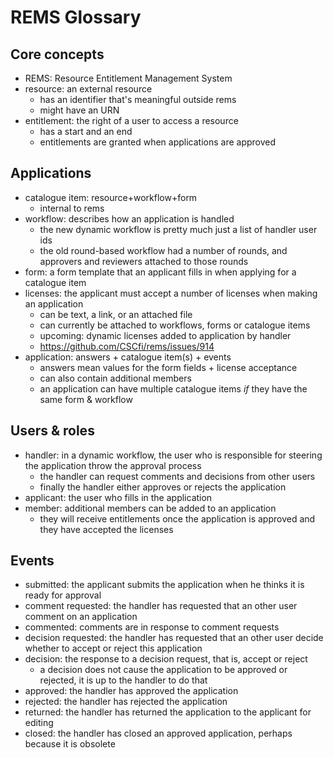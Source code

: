 # REMS Glossary

## Core concepts

- REMS: Resource Entitlement Management System
- resource: an external resource
  - has an identifier that's meaningful outside rems
  - might have an URN
- entitlement: the right of a user to access a resource
  - has a start and an end
  - entitlements are granted when applications are approved

## Applications

- catalogue item: resource+workflow+form
  - internal to rems
- workflow: describes how an application is handled
  - the new dynamic workflow is pretty much just a list of handler user ids
  - the old round-based workflow had a number of rounds, and approvers and reviewers attached to those rounds
- form: a form template that an applicant fills in when applying for a catalogue item
- licenses: the applicant must accept a number of licenses when making an application
  - can be text, a link, or an attached file
  - can currently be attached to workflows, forms or catalogue items
  - upcoming: dynamic licenses added to application by handler
  - https://github.com/CSCfi/rems/issues/914
- application: answers + catalogue item(s) + events
  - answers mean values for the form fields + license acceptance
  - can also contain additional members
  - an application can have multiple catalogue items _if_ they have the same form & workflow

## Users & roles

- handler: in a dynamic workflow, the user who is responsible for steering the application throw the approval process
  - the handler can request comments and decisions from other users
  - finally the handler either approves or rejects the application
- applicant: the user who fills in the application
- member: additional members can be added to an application
  - they will receive entitlements once the application is approved and they have accepted the licenses

## Events

- submitted: the applicant submits the application when he thinks it is ready for approval
- comment requested: the handler has requested that an other user comment on an application
- commented: comments are in response to comment requests
- decision requested: the handler has requested that an other user decide whether to accept or reject this application
- decision: the response to a decision request, that is, accept or reject
  - a decision does not cause the application to be approved or rejected, it is up to the handler to do that
- approved: the handler has approved the application
- rejected: the handler has rejected the application
- returned: the handler has returned the application to the applicant for editing
- closed: the handler has closed an approved application, perhaps because it is obsolete
